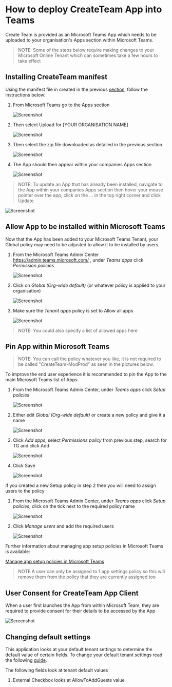 # How to deploy CreateTeam App into Teams

Create Team is provided as an Microsoft Teams App which needs to be uploaded to your organisation's Apps section within Microsoft Teams.

> NOTE: Some of the steps below require making changes to your Microsoft Online Tenant which can sometimes take a few hours to take effect

## Installing CreateTeam manifest

Using the manifest file in created in the previous [section](manifestCreate.md), follow the instructions below:

1. From Microsoft Teams go to the Apps section

   ![Screenshot](../images/teams-apps.png)

1. Then select Upload for [YOUR ORGANISATION NAME]

   ![Screenshot](../images/apps-upload.png)

1. Then select the zip file downloaded as detailed in the previous section.

   ![Screenshot](../images/upload-open.png)

1. The App should then appear within your companies Apps section

   ![Screenshot](../images/app-deployed.png)

> NOTE: To update an App that has already been installed, navigate to the App within your companies Apps section then hover your mouse pointer over the app, click on the ... in the top right corner and click Update

![Screenshot](../images/app-update.png)

## Allow App to be installed within Microsoft Teams

Now that the App has been added to your Microsoft Teams Tenant, your Global policy may need to be adjusted to allow it to be installed by users.

1. From the Microsoft Teams Admin Center https://admin.teams.microsoft.com/ , under _Teams apps_ click _Permission policies_

   ![Screenshot](../images/admin-perm-pols.png)

1. Click on _Global (Org-wide default)_ (or whatever policy is applied to your organisation)

   ![Screenshot](../images/app-perm-pols.png)

1. Make sure the _Tenant apps_ policy is set to Allow all apps

   ![Screenshot](../images/tenant-apps.png)

> NOTE: You could also specify a list of allowed apps here

## Pin App within Microsoft Teams

> NOTE: You can call the policy whatever you like, it is not required to be called "CreateTeam-ModProd" as seen in the pictures below.

To improve the end user experience it is recommended to pin the App to the main Microsoft Teams list of Apps

1. From the Microsoft Teams Admin Center, under _Teams apps_ click _Setup policies_

   ![Screenshot](../images/admin-setup-pols.png)

1. Either edit _Global (Org-wide default)_ or create a new policy and give it a name

   ![Screenshot](../images/pinned-apps-notg.png)

1. Click _Add apps_, select _Permissions policy_ from previous step, search for TG and click Add

   ![Screenshot](../images/add-pinned-apps.png)

1. Click Save

   ![Screenshot](../images/pinned-apps-complete.png)

If you created a new Setup policy in step 2 then you will need to assign users to the policy

1. From the Microsoft Teams Admin Center, under _Teams apps_ click _Setup policies_, click on the tick next to the required policy name

   ![Screenshot](../images/admin-setup-pols-users.png)

1. Click _Manage users_ and add the required users

   ![Screenshot](../images/manage-users.png)

Further information about managing app setup policies in Microsoft Teams is available:

[Manage app setup policies in Microsoft Teams](https://docs.microsoft.com/en-us/microsoftteams/teams-app-setup-policies)

> NOTE A user can only be assigned to 1 app settings policy so this will remove them from the policy that they are currently assigned too

## User Consent for CreateTeam App Client

When a user first launches the App from within Microsoft Team, they are required to provide consent for their details to be accessed by the App

![Screenshot](../images/teams-consent.png)

## Changing default settings

This application looks at your default tenant settings to determine the default value of certain fields. To change your default tenant settings read the following [guide](https://docs.microsoft.com/en-us/graph/api/resources/groupsetting?view=graph-rest-1.0).

The following fields look at tenant default values

1. External Checkbox looks at AllowToAddGuests value